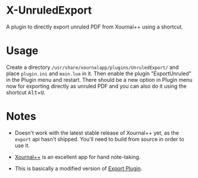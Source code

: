 # X-UnruledExport

A plugin to directly export unruled PDF from Xournal++ using a shortcut.

# Usage

Create a directory `/usr/share/xournalapp/plugins/UnruledExport/` and place `plugin.ini` and `main.lua` in it. Then enable the plugin "ExportUnruled" in the Plugin menu and restart. There should be a new option in Plugin menu now for exporting directly as unruled PDF and you can also do it using the shortcut <kbd>Alt</kbd>+<kbd>U</kbd>.

# Notes

- Doesn't work with the latest stable release of Xournal++ yet, as the `export` api hasn't shipped. You'll need to build from source in order to use it.

- [Xournal++](https://github.com/xournalpp/xournalpp/) is an excellent app for hand note-taking.

- This is basically a modified version of [Export Plugin](https://github.com/xournalpp/xournalpp/tree/master/plugins/Export).
